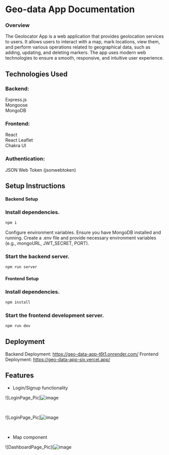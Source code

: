 # Geo-data App Documentation
### Overview
The Geolocator App is a web application that provides geolocation services to users. It allows users to interact with a map, mark locations, view them, and perform various operations related to geographical data, such as adding, updating, and deleting markers. The app uses modern web technologies to ensure a smooth, responsive, and intuitive user experience.                                                       
## Technologies Used
### Backend:
Express.js </br>
Mongoose</br>
MongoDB</br>
### Frontend:
React</br>
React Leaflet</br>
Chakra UI</br>
### Authentication:
JSON Web Token (jsonwebtoken)</br>

## Setup Instructions
#### Backend Setup
### Install dependencies.
```bash
npm i
```
Configure environment variables. Ensure you have MongoDB installed and running. Create a .env file and provide necessary environment variables (e.g., mongoURL, JWT_SECRET, PORT).</br>

### Start the backend server.</br>
```bash
npm run server
```
#### Frontend Setup
### Install dependencies.
```bash
npm install
```
### Start the frontend development server.
```bash
npm run dev
```

## Deployment
Backend Deployment: https://geo-data-app-t6t1.onrender.com/
Frontend Deployment: https://geo-data-app-six.vercel.app/

## Features

- Login/Signup functionality
  
 ![LoginPage_Pic]![image](https://github.com/user-attachments/assets/74ac1108-269c-4308-b99f-8415ac8c110f)

  
<br>

 ![LoginPage_Pic]![image](https://github.com/user-attachments/assets/f073f5fb-400a-4982-b64e-139aea42bdab)


  <br>

- Map component
  
 ![DashboardPage_Pic](![image](https://github.com/user-attachments/assets/f954c373-4c46-46a1-9afa-ddfe45284c8a)


<br>


  
